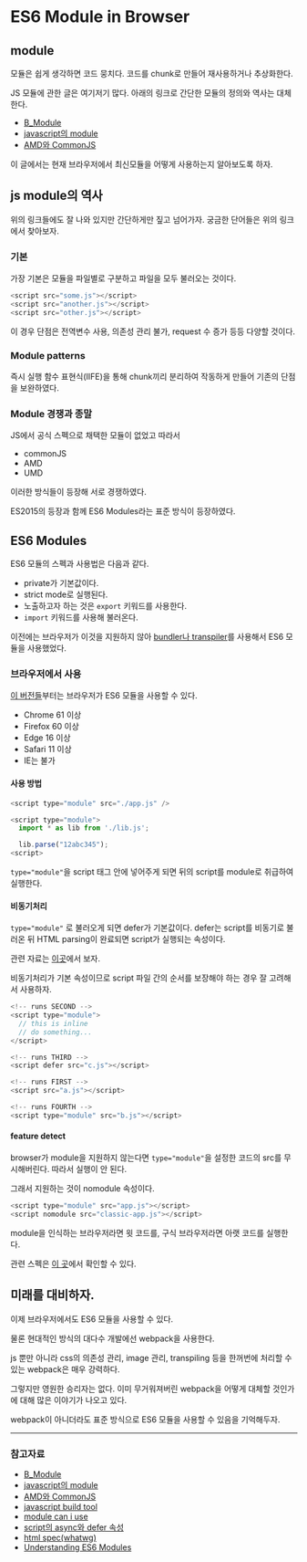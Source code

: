 # ES6 Module in Browser

## module

모듈은 쉽게 생각하면 코드 뭉치다. 코드를 chunk로 만들어 재사용하거나 추상화한다.

JS 모듈에 관한 글은 여기저기 많다. 아래의 링크로 간단한 모듈의 정의와 역사는 대체한다.

- [B_Module](https://github.com/Im-D/Dev-Docs/blob/master/Javascript/B_Module.md)
- [javascript의 module](https://github.com/Im-D/Dev-Docs/blob/master/Javascript/Module.md)
- [AMD와 CommonJS](https://github.com/Im-D/Dev-Docs/blob/master/Javascript/AMD%EC%99%80%20CommonJS.md)

이 글에서는 현재 브라우저에서 최신모듈을 어떻게 사용하는지 알아보도록 하자.

## js module의 역사

위의 링크들에도 잘 나와 있지만 간단하게만 짚고 넘어가자. 궁금한 단어들은 위의 링크에서 찾아보자.

### 기본

가장 기본은 모듈을 파일별로 구분하고 파일을 모두 불러오는 것이다.

```js
<script src="some.js"></script>
<script src="another.js"></script>
<script src="other.js"></script>
```

이 경우 단점은 전역변수 사용, 의존성 관리 불가, request 수 증가 등등 다양할 것이다.

### Module patterns

즉시 실행 함수 표현식(IIFE)을 통해 chunk끼리 분리하여 작동하게 만들어 기존의 단점을 보완하였다.

### Module 경쟁과 종말

JS에서 공식 스펙으로 채택한 모듈이 없었고 따라서

- commonJS
- AMD
- UMD

이러한 방식들이 등장해 서로 경쟁하였다.

ES2015의 등장과 함께 ES6 Modules라는 표준 방식이 등장하였다.

## ES6 Modules

ES6 모듈의 스펙과 사용법은 다음과 같다.

- private가 기본값이다.
- strict mode로 실행된다.
- 노출하고자 하는 것은 `export` 키워드를 사용한다.
- `import` 키워드를 사용해 불러온다.

이전에는 브라우저가 이것을 지원하지 않아 [bundler나 transpiler](https://github.com/Im-D/Dev-Docs/blob/master/Javascript/Javascript_BuildTool.md)를 사용해서 ES6 모듈을 사용했었다.

### 브라우저에서 사용

[이 버전들](https://caniuse.com/#feat=es6-module)부터는 브라우저가 ES6 모듈을 사용할 수 있다.

- Chrome 61 이상
- Firefox 60 이상
- Edge 16 이상
- Safari 11 이상
- IE는 불가

#### 사용 방법

```js
<script type="module" src="./app.js" />
```

```js
<script type="module">
  import * as lib from './lib.js';

  lib.parse("12abc345");
<script>
```

`type="module"`을 script 태그 안에 넣어주게 되면 뒤의 script를 module로 취급하여 실행한다.

#### 비동기처리

`type="module"` 로 불러오게 되면 defer가 기본값이다. defer는 script를 비동기로 불러온 뒤 HTML parsing이 완료되면 script가 실행되는 속성이다.

관련 자료는 [이곳](https://blog.asamaru.net/2017/05/04/script-async-defer/)에서 보자.

비동기처리가 기본 속성이므로 script 파일 간의 순서를 보장해야 하는 경우 잘 고려해서 사용하자.

```js
<!-- runs SECOND -->
<script type="module">
  // this is inline
  // do something...
</script>

<!-- runs THIRD -->
<script defer src="c.js"></script>

<!-- runs FIRST -->
<script src="a.js"></script>

<!-- runs FOURTH -->
<script type="module" src="b.js"></script>
```

#### feature detect

browser가 module을 지원하지 않는다면 `type="module"`을 설정한 코드의 src를 무시해버린다.
따라서 실행이 안 된다.

그래서 지원하는 것이 nomodule 속성이다.

```js
<script type="module" src="app.js"></script>
<script nomodule src="classic-app.js"></script>
```

module을 인식하는 브라우저라면 윗 코드를, 구식 브라우저라면 아랫 코드를 실행한다.

관련 스펙은 [이 곳](https://html.spec.whatwg.org/multipage/scripting.html#attr-script-nomodule)에서 확인할 수 있다.

## 미래를 대비하자.

이제 브라우저에서도 ES6 모듈을 사용할 수 있다.

물론 현대적인 방식의 대다수 개발에선 webpack을 사용한다.

js 뿐만 아니라 css의 의존성 관리, image 관리, transpiling 등을 한꺼번에 처리할 수 있는 webpack은 매우 강력하다.

그렇지만 영원한 승리자는 없다. 이미 무거워져버린 webpack을 어떻게 대체할 것인가에 대해 많은 이야기가 나오고 있다.

webpack이 아니더라도 표준 방식으로 ES6 모듈을 사용할 수 있음을 기억해두자.

---

### 참고자료

- [B_Module](https://github.com/Im-D/Dev-Docs/blob/master/Javascript/B_Module.md)
- [javascript의 module](https://github.com/Im-D/Dev-Docs/blob/master/Javascript/Module.md)
- [AMD와 CommonJS](https://github.com/Im-D/Dev-Docs/blob/master/Javascript/AMD%EC%99%80%20CommonJS.md)
- [javascript build tool](https://github.com/Im-D/Dev-Docs/blob/master/Javascript/Javascript_BuildTool.md)
- [module can i use](https://caniuse.com/#feat=es6-module)
- [script의 async와 defer 속성](https://blog.asamaru.net/2017/05/04/script-async-defer/)
- [html spec(whatwg)](https://html.spec.whatwg.org/multipage/scripting.html#attr-script-nomodule)
- [Understanding ES6 Modules](https://www.sitepoint.com/understanding-es6-modules/)
